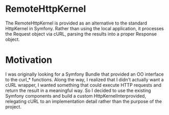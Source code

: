 # RemoteHttpKernel
The RemoteHttpKernel is provided as an alternative to the standard HttpKernel in Symfony.  Rather than using the
local application, it processes the Request object via cURL, parsing the results into a proper Response object.

# Motivation
I was originally looking for a Symfony Bundle that provided an OO interface to the curl_* functions.  Along the 
way, I realized that I didn't actually want a cURL wrapper, I wanted something that could execute HTTP requests 
and return the result in a meaningful way.  So I decided to use the existing Symfony components and build a custom
HttpKernelInterprovided, relegating cURL to an implementation detail rather than the purpose of the project.
